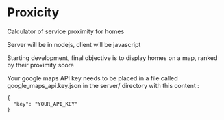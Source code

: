 # Proxicity

Calculator of service proximity for homes

Server will be in nodejs, client will be javascript

Starting development, final objective is to display homes on a map, ranked by their proximity score

Your google maps API key needs to be placed in a file called google_maps_api.key.json in the server/ directory with this content :

```
{
  "key": "YOUR_API_KEY"
}
```
